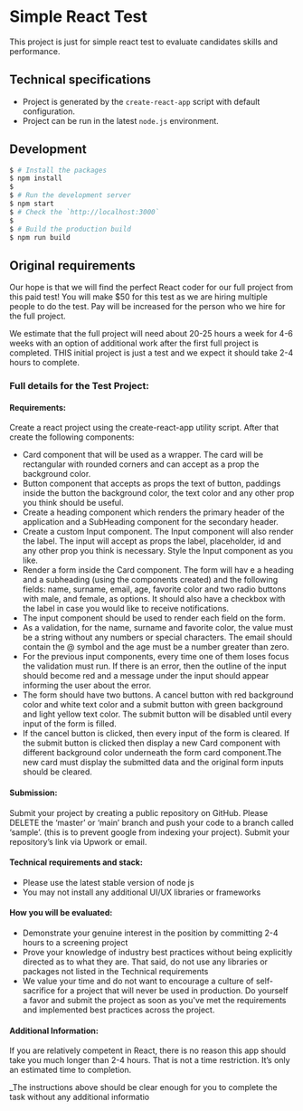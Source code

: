 # Simple React Test

This project is just for simple react test to evaluate candidates skills and performance.

## Technical specifications

* Project is generated by the `create-react-app` script with default configuration.
* Project can be run in the latest `node.js` environment.

## Development

```bash
$ # Install the packages
$ npm install
$
$ # Run the development server
$ npm start
$ # Check the `http://localhost:3000` 
$
$ # Build the production build
$ npm run build
```

## Original requirements

Our hope is that we will find the perfect React coder for our full project from this paid test! You will make $50 for this test as we are hiring multiple people to do the test. Pay will be increased for the person who we hire for the full project.

We estimate that the full project will need about 20-25 hours a week for 4-6 weeks with an option of additional work after the first full project is completed. THIS initial project is just a test and we expect it should take 2-4 hours to complete.

### Full details for the Test Project:

#### Requirements:

Create a react project using the create-react-app utility script. After that create the following components:

- Card component that will be used as a wrapper. The card will be rectangular with rounded corners and can accept as a prop the background color.
- Button component that accepts as props the text of button, paddings inside the button the background color, the text color and any other prop you think should be useful.
- Create a heading component which renders the primary header of the application and a SubHeading component for the secondary header.
- Create a custom Input component. The Input component will also render the label. The input will accept as props the label, placeholder, id and any other prop you think is necessary. Style the Input component as you like.
- Render a form inside the Card component. The form will hav e a heading and a subheading (using the components created) and the following fields: name, surname, email, age, favorite color and two radio buttons with male, and female, as options. It should also have a checkbox with the label in case you would like to receive notifications.
- The input component should be used to render each field on the form.
- As a validation, for the name, surname and favorite color, the value must be a string without any numbers or special characters. The email should contain the @ symbol and the age must be a number greater than zero.
- For the previous input components, every time one of them loses focus the validation must run. If there is an error, then the outline of the input should become red and a message under the input should appear informing the user about the error.
- The form should have two buttons. A cancel button with red background color and white text color and a submit button with green background and light yellow text color. The submit button will be disabled until every input of the form is filled.
- If the cancel button is clicked, then every input of the form is cleared. If the submit button is clicked then display a new Card component with different background color underneath the form card component.The new card must display the submitted data and the original form inputs should be cleared.

#### Submission:

Submit your project by creating a public repository on GitHub. Please DELETE the ‘master’ or ‘main’ branch and push your code to a branch called ‘sample’. (this is to prevent google from indexing your project). Submit your repository’s link via Upwork or email.

#### Technical requirements and stack:

- Please use the latest stable version of node js
- You may not install any additional UI/UX libraries or frameworks

#### How you will be evaluated:

- Demonstrate your genuine interest in the position by committing 2-4 hours to a screening project
- Prove your knowledge of industry best practices without being explicitly directed as to what they are. That said, do not use any libraries or packages not listed in the Technical requirements
- We value your time and do not want to encourage a culture of self-sacrifice for a project that will never be used in production. Do yourself a favor and submit the project as soon as you've met the requirements and implemented best practices across the project.

#### Additional Information:

If you are relatively competent in React, there is no reason this app should take you much longer than 2-4 hours. That is not a time restriction. It’s only an estimated time to completion.


_The instructions above should be clear enough for you to complete the task without any additional informatio

